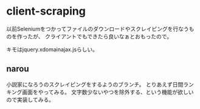 client-scraping
===============

以前Seleniumをつかってファイルのダウンロードやスクレイピングを行なうものを作ったが、
クライアントでもできたら良いなぁとおもったので。

キモはjquery.xdomainajax.jsらしい。

narou
-----
小説家になろうのスクレイピングをするようのブランチ。
とりあえず日間ランキング画面をやってみる。
文字数少ないやつを除外する、という機能が欲しいので実装してみる。
